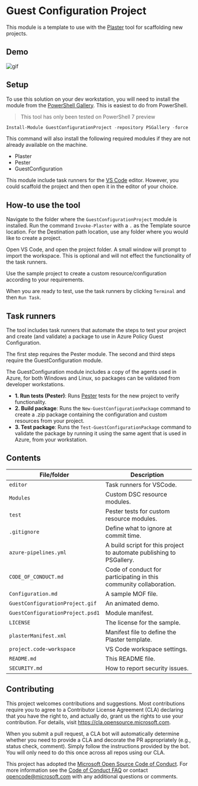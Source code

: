 # Guest Configuration Project

This module is a template
to use with the
[Plaster](https://github.com/powershell/plaster)
tool for scaffolding new projects.

## Demo

![gif](GuestConfigurationProject.gif)

## Setup

To use this solution on your dev workstation,
you will need to install the module from the
[PowerShell Gallery](https://powershellgallery.com).
This is easiest to do from PowerShell.

> This tool has only been tested on PowerShell 7 preview

```powershell
Install-Module GuestConfigurationProject -repository PSGallery -force
```

This command will also install the following required modules if they
are not already available on the machine.

- Plaster
- Pester
- GuestConfiguration

This module include task runners for the
[VS Code](https://code.visualstudio.com/)
editor.
However, you could scaffold the project
and then open it in the editor of your choice.

## How-to use the tool

Navigate to the folder where the `GuestConfigurationProject` module is installed.
Run the command `Invoke-Plaster` with a `.` as the Template source location.
For the Destination path location,
use any folder where you would like to create a project.

Open VS Code, and open the project folder.
A small window will prompt to import the workspace.
This is optional and will not effect the functionality of the task runners.

Use the sample project to create a custom resource/configuration
according to your requirements.

When you are ready to test, use the task runners by clicking
`Terminal` and then `Run Task`.

## Task runners

The tool includes task runners that automate the steps to test
your project and create (and validate) a package to use in Azure Policy Guest Configuration.

The first step requires the Pester module.
The second and third steps require the GuestConfiguration module.

The GuestConfiguration module includes a copy of the agents used in Azure,
for both Windows and Linux, so packages can be validated from developer workstations.

- **1. Run tests (Pester)**: Runs [Pester](https://github.com/pester/pester) tests for the new project to verify functionality.
- **2. Build package**: Runs the `New-GuestConfigurationPackage` command to create a .zip package containing the configuration and custom resources from your project.
- **3. Test package**: Runs the `Test-GuestConfigurationPackage` command to validate the package by running it using the same agent that is used in Azure, from your workstation.

## Contents

| File/folder       | Description                                |
|-------------------|--------------------------------------------|
| `editor`          | Task runners for VSCode.                   |
| `Modules`         | Custom DSC resource modules.               |
| `test`            | Pester tests for custom resource modules.  |
| `.gitignore`      | Define what to ignore at commit time.      |
| `azure-pipelines.yml` | A build script for this project to automate publishing to PSGallery. |
| `CODE_OF_CONDUCT.md` | Code of conduct for participating in this community collaboration. |
| `Configuration.md` | A sample MOF file. |
| `GuestConfigurationProject.gif` | An animated demo.            |
| `GuestConfigurationProject.psd1` | Module manifest.            |
| `LICENSE`         | The license for the sample.                |
| `plasterManifest.xml` | Manifest file to define the Plaster template. |
| `project.code-workspace` | VS Code workspace settings.         |
| `README.md`       | This README file.                          |
| `SECURITY.md`     | How to report security issues.             |

## Contributing

This project welcomes contributions and suggestions.  Most contributions require you to agree to a
Contributor License Agreement (CLA) declaring that you have the right to, and actually do, grant us
the rights to use your contribution. For details, visit https://cla.opensource.microsoft.com.

When you submit a pull request, a CLA bot will automatically determine whether you need to provide
a CLA and decorate the PR appropriately (e.g., status check, comment). Simply follow the instructions
provided by the bot. You will only need to do this once across all repos using our CLA.

This project has adopted the [Microsoft Open Source Code of Conduct](https://opensource.microsoft.com/codeofconduct/).
For more information see the [Code of Conduct FAQ](https://opensource.microsoft.com/codeofconduct/faq/) or
contact [opencode@microsoft.com](mailto:opencode@microsoft.com) with any additional questions or comments.
